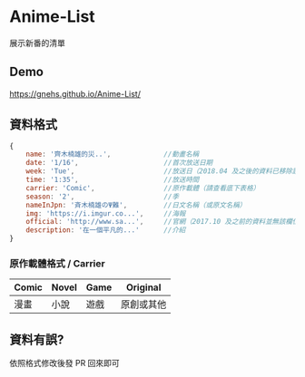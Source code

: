 # Anime-List
展示新番的清單
## Demo
https://gnehs.github.io/Anime-List/
## 資料格式
```js
{
    name: '齊木楠雄的災..',             //動畫名稱
    date: '1/16',                     //首次放送日期
    week: 'Tue',                      //放送日（2018.04 及之後的資料已移除該欄位）
    time: '1:35',                     //放送時間
    carrier: 'Comic',                 //原作載體（請查看底下表格）
    season: '2',                      //季
    nameInJpn: '斉木楠雄のΨ難',         //日文名稱（或原文名稱）
    img: 'https://i.imgur.co...',     //海報
    official: 'http://www.sa...',     //官網（2017.10 及之前的資料並無該欄位）
    description: '在一個平凡的...'      //介紹
}
```
### 原作載體格式 / Carrier 
| Comic | Novel | Game | Original |
| ----- | ----- | ---- | -------- |
|  漫畫  |  小說 | 遊戲  | 原創或其他 |
## 資料有誤?
依照格式修改後發 PR 回來即可
